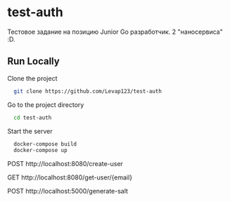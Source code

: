 
# test-auth

Тестовое задание на позицию Junior Go разработчик. 2 "наносервиса" :D.




## Run Locally

Clone the project

```bash
  git clone https://github.com/Levap123/test-auth
```

Go to the project directory

```bash
  cd test-auth
```

Start the server

```bash
  docker-compose build
  docker-compose up
```
POST http://localhost:8080/create-user 


GET http://localhost:8080/get-user/{email}


POST http://localhost:5000/generate-salt


